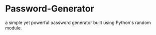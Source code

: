 # Password-Generator
 a simple yet powerful password generator built using Python's random module. 
